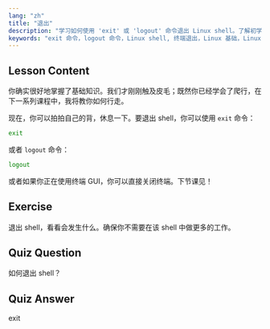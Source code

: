 ```yaml
---
lang: "zh"
title: "退出"
description: "学习如何使用 'exit' 或 'logout' 命令退出 Linux shell。了解初学者的基本 shell 导航。今天就开始你的 Linux 之旅！"
keywords: "exit 命令，logout 命令，Linux shell, 终端退出，Linux 基础，Linux 初学者，Linux 教程"
---
```


## Lesson Content

你确实很好地掌握了基础知识。我们才刚刚触及皮毛；既然你已经学会了爬行，在下一系列课程中，我将教你如何行走。

现在，你可以拍拍自己的背，休息一下。要退出 shell，你可以使用 `exit` 命令：

```bash
exit
```

或者 `logout` 命令：

```bash
logout
```

或者如果你正在使用终端 GUI，你可以直接关闭终端。下节课见！

## Exercise

退出 shell，看看会发生什么。确保你不需要在该 shell 中做更多的工作。

## Quiz Question

如何退出 shell？

## Quiz Answer

exit
